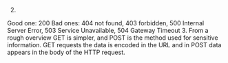 2.
Good one: 200
Bad ones: 404 not found, 403 forbidden, 500 Internal Server Error, 503 Service Unavailable, 504 Gateway Timeout
3.
From a rough overview GET is simpler, and POST is the method used for sensitive information. GET requests the data is encoded in the URL and in POST data appears in the body of the HTTP request.